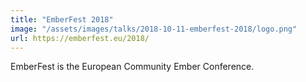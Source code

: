 ```yaml
---
title: "EmberFest 2018"
image: "/assets/images/talks/2018-10-11-emberfest-2018/logo.png"
url: https://emberfest.eu/2018/
---
```


EmberFest is the European Community Ember Conference.
